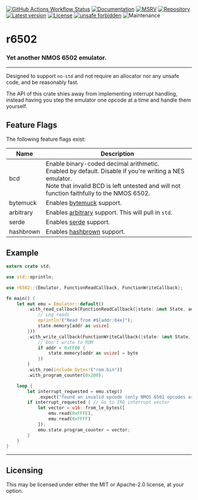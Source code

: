 [![GitHub Actions Workflow Status](https://img.shields.io/github/actions/workflow/status/balt-dev/r6502/.github%2Fworkflows%2Frust.yml?branch=master&style=flat&label=tests)](https://github.com/balt-dev/descape/actions/)
[![Documentation](https://docs.rs/r6502/badge.svg)](https://docs.rs/r6502)
[![MSRV](https://img.shields.io/badge/MSRV-1.66.1-gold)](https://gist.github.com/alexheretic/d1e98d8433b602e57f5d0a9637927e0c)
[![Repository](https://img.shields.io/badge/-GitHub-%23181717?style=flat&logo=github&labelColor=%23555555&color=%23181717)](https://github.com/balt-dev/r6502)
[![Latest version](https://img.shields.io/crates/v/r6502.svg)](https://crates.io/crates/r6502)
[![License](https://img.shields.io/crates/l/r6502.svg)](https://github.com/balt-dev/r6502/blob/master/LICENSE-MIT)
[![unsafe forbidden](https://img.shields.io/badge/unsafe-forbidden-success.svg)](https://github.com/rust-secure-code/safety-dance/)
![Maintenance](https://img.shields.io/maintenance/as-is/2024?color=gold)
# r6502

### Yet another NMOS 6502 emulator.
  
---  

Designed to support `no-std` and not require an allocator nor any unsafe code, and be reasonably fast.

The API of this crate shies away from implementing interrupt handling,   
instead having you step the emulator one opcode at a time and handle them yourself.

## Feature Flags
The following feature flags exist:  

| Name      | Description                                                                                                                                                                                                  |  
|-----------|--------------------------------------------------------------------------------------------------------------------------------------------------------------------------------------------------------------|  
| bcd       | Enable binary-coded decimal arithmetic.<br/>Enabled by default. Disable if you're writing a NES emulator.<br/>Note that invalid BCD is left untested and will not function faithfully to the NMOS 6502.      |  
| bytemuck  | Enables [bytemuck](https://docs.rs/bytemuck/) support.                                                                                                                                                       |  
| arbitrary | Enables [arbitrary](https://docs.rs/arbitrary/) support. This will pull in `std`.                                                                                                                            |  
| serde     | Enables [serde](https://docs.rs/serde) support.                                                                                                                                                              |  
| hashbrown | Enables [hashbrown](https://docs.rs/hashbrown) support.                                                                                                                                                      |

## Example
```rust ignore  
extern crate std;

use std::eprintln;

use r6502::{Emulator, FunctionReadCallback, FunctionWriteCallback};

fn main() {
    let mut emu = Emulator::default()
        .with_read_callback(FunctionReadCallback(|state: &mut State, addr| {
            // Log reads  
            eprintln!("Read from #${addr:04x}");
            state.memory[addr as usize]
        }))
        .with_write_callback(FunctionWriteCallback(|state: &mut State, addr, byte|
            // Don't write to ROM 
            if addr < 0xFF00 {
                state.memory[addr as usize] = byte
            })
        )
        .with_rom(include_bytes!("rom.bin"))
        .with_program_counter(0x200);

    loop {
        let interrupt_requested = emu.step()
            .expect("found an invalid opcode (only NMOS 6502 opcodes are supported)");
        if interrupt_requested { // Go to IRQ interrupt vector 
            let vector = u16::from_le_bytes([
                emu.read(0xFFFE),
                emu.read(0xFFFF)
            ]);
            emu.state.program_counter = vector;
        }
    }
}
```

---
## Licensing

This may be licensed under either the MIT or Apache-2.0 license, at your option.
